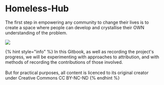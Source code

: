# Homeless-Hub

The first step in empowering any community to change their lives is to create a space where people can develop and crystallise their OWN understanding of the problem.&#x20;

![](.gitbook/assets/2005-img\_0083.jpg)

{% hint style="info" %}
In this Gitbook, as well as recording the project's progress, we will be experimenting with approaches to attribution, and with methods of recording the contributions of those involved. \
\
But for practical purposes, all content is licenced to its original creator under Creative Commons CC BY-NC-ND
{% endhint %}

